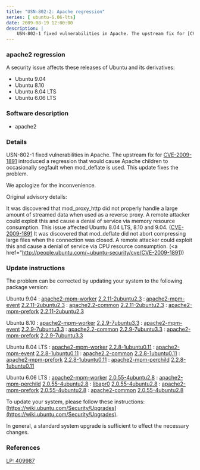 ```yaml
---
title: "USN-802-2: Apache regression"
series: [ ubuntu-6.06-lts]
date: 2009-08-19 12:00:00
description: |
    USN-802-1 fixed vulnerabilities in Apache. The upstream fix for [CVE-2009-1891](http://people.ubuntu.com/~ubuntu-security/cve/CVE-2009-1891) introduced a regression that would cause Apache children to occasionally segfault when mod_deflate is used. This update fixes the problem.
--- 
```

 
### apache2 regression

A security issue affects these releases of Ubuntu and its derivatives:

* Ubuntu 9.04
* Ubuntu 8.10
* Ubuntu 8.04 LTS
* Ubuntu 6.06 LTS

### Software description

* apache2 

### Details

USN-802-1 fixed vulnerabilities in Apache. The upstream fix for [CVE-2009-1891](http://people.ubuntu.com/~ubuntu-security/cve/CVE-2009-1891) introduced a regression that would cause Apache children to occasionally segfault when mod_deflate is used. This update fixes the problem.

We apologize for the inconvenience.

Original advisory details:

 It was discovered that mod_proxy_http did not properly handle a large amount of streamed data when used as a reverse proxy. A remote attacker could exploit this and cause a denial of service via memory resource consumption. This issue affected Ubuntu 8.04 LTS, 8.10 and 9.04. ([CVE-2009-1891](http://people.ubuntu.com/~ubuntu-security/cve/CVE-2009-1890">CVE-2009-1890</a>) It was discovered that mod_deflate did not abort compressing large files when the connection was closed. A remote attacker could exploit this and cause a denial of service via CPU resource consumption. (<a href="http://people.ubuntu.com/~ubuntu-security/cve/CVE-2009-1891)) 

### Update instructions

The problem can be corrected by updating your system to the following package version:

Ubuntu 9.04
 : [apache2-mpm-worker](https://launchpad.net/ubuntu/+source/apache2) <span> [2.2.11-2ubuntu2.3](https://launchpad.net/ubuntu/+source/apache2/2.2.11-2ubuntu2.3) </span> 
 : [apache2-mpm-event](https://launchpad.net/ubuntu/+source/apache2) <span> [2.2.11-2ubuntu2.3](https://launchpad.net/ubuntu/+source/apache2/2.2.11-2ubuntu2.3) </span> 
 : [apache2.2-common](https://launchpad.net/ubuntu/+source/apache2) <span> [2.2.11-2ubuntu2.3](https://launchpad.net/ubuntu/+source/apache2/2.2.11-2ubuntu2.3) </span> 
 : [apache2-mpm-prefork](https://launchpad.net/ubuntu/+source/apache2) <span> [2.2.11-2ubuntu2.3](https://launchpad.net/ubuntu/+source/apache2/2.2.11-2ubuntu2.3) </span> 

Ubuntu 8.10
 : [apache2-mpm-worker](https://launchpad.net/ubuntu/+source/apache2) <span> [2.2.9-7ubuntu3.3](https://launchpad.net/ubuntu/+source/apache2/2.2.9-7ubuntu3.3) </span> 
 : [apache2-mpm-event](https://launchpad.net/ubuntu/+source/apache2) <span> [2.2.9-7ubuntu3.3](https://launchpad.net/ubuntu/+source/apache2/2.2.9-7ubuntu3.3) </span> 
 : [apache2.2-common](https://launchpad.net/ubuntu/+source/apache2) <span> [2.2.9-7ubuntu3.3](https://launchpad.net/ubuntu/+source/apache2/2.2.9-7ubuntu3.3) </span> 
 : [apache2-mpm-prefork](https://launchpad.net/ubuntu/+source/apache2) <span> [2.2.9-7ubuntu3.3](https://launchpad.net/ubuntu/+source/apache2/2.2.9-7ubuntu3.3) </span> 

Ubuntu 8.04 LTS
 : [apache2-mpm-worker](https://launchpad.net/ubuntu/+source/apache2) <span> [2.2.8-1ubuntu0.11](https://launchpad.net/ubuntu/+source/apache2/2.2.8-1ubuntu0.11) </span> 
 : [apache2-mpm-event](https://launchpad.net/ubuntu/+source/apache2) <span> [2.2.8-1ubuntu0.11](https://launchpad.net/ubuntu/+source/apache2/2.2.8-1ubuntu0.11) </span> 
 : [apache2.2-common](https://launchpad.net/ubuntu/+source/apache2) <span> [2.2.8-1ubuntu0.11](https://launchpad.net/ubuntu/+source/apache2/2.2.8-1ubuntu0.11) </span> 
 : [apache2-mpm-prefork](https://launchpad.net/ubuntu/+source/apache2) <span> [2.2.8-1ubuntu0.11](https://launchpad.net/ubuntu/+source/apache2/2.2.8-1ubuntu0.11) </span> 
 : [apache2-mpm-perchild](https://launchpad.net/ubuntu/+source/apache2) <span> [2.2.8-1ubuntu0.11](https://launchpad.net/ubuntu/+source/apache2/2.2.8-1ubuntu0.11) </span> 

Ubuntu 6.06 LTS
 : [apache2-mpm-worker](https://launchpad.net/ubuntu/+source/apache2) <span> [2.0.55-4ubuntu2.8](https://launchpad.net/ubuntu/+source/apache2/2.0.55-4ubuntu2.8) </span> 
 : [apache2-mpm-perchild](https://launchpad.net/ubuntu/+source/apache2) <span> [2.0.55-4ubuntu2.8](https://launchpad.net/ubuntu/+source/apache2/2.0.55-4ubuntu2.8) </span> 
 : [libapr0](https://launchpad.net/ubuntu/+source/apache2) <span> [2.0.55-4ubuntu2.8](https://launchpad.net/ubuntu/+source/apache2/2.0.55-4ubuntu2.8) </span> 
 : [apache2-mpm-prefork](https://launchpad.net/ubuntu/+source/apache2) <span> [2.0.55-4ubuntu2.8](https://launchpad.net/ubuntu/+source/apache2/2.0.55-4ubuntu2.8) </span> 
 : [apache2-common](https://launchpad.net/ubuntu/+source/apache2) <span> [2.0.55-4ubuntu2.8](https://launchpad.net/ubuntu/+source/apache2/2.0.55-4ubuntu2.8) </span> 

To update your system, please follow these instructions: [https://wiki.ubuntu.com/Security/Upgrades](https://wiki.ubuntu.com/Security/Upgrades).

In general, a standard system upgrade is sufficient to effect the necessary changes. 

### References

 [LP: 409987](https://launchpad.net/bugs/409987)
 
